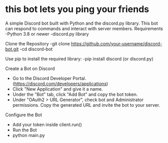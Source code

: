 <h1> this bot lets you ping your friends </h1>


A simple Discord bot built with Python and the discord.py library. This bot can respond to commands and interact with server members.
Requirements
    -Python 3.8 or newer
    -discord.py library

Clone the Repository
-git clone https://github.com/your-username/discord-bot.git
-cd discord-bot

Use pip to install the required library:
-pip install discord (or discord.py)

Create a Bot on Discord
  - Go to the Discord Developer Portal.(https://discord.com/developers/applications)
  - Click "New Application" and give it a name.
  - Under the "Bot" tab, click "Add Bot" and copy the bot token.
  - Under "OAuth2 > URL Generator", check bot and Administrator permissions. Copy the generated URL and invite the bot to your server.

Configure the Bot
- Add your token inside client.run()
- Run the Bot
- python main.py
